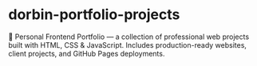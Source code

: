 # dorbin-portfolio-projects
💼 Personal Frontend Portfolio — a collection of professional web projects built with HTML, CSS &amp; JavaScript. Includes production-ready websites, client projects, and GitHub Pages deployments.
